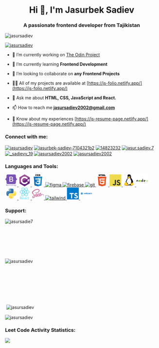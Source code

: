 <h1 align="center">Hi 👋, I'm Jasurbek Sadiev</h1>
<h3 align="center">A passionate frontend developer from Tajikistan</h3>

<p align="left"> <img src="https://komarev.com/ghpvc/?username=jasursadiev&label=Profile%20views&color=0e75b6&style=flat" alt="jasursadiev" /> </p>

<p align="left"> <a href="https://github.com/ryo-ma/github-profile-trophy"><img src="https://github-profile-trophy.vercel.app/?username=jasursadiev" alt="jasursadiev" /></a> </p>

- 🔭 I’m currently working on [The Odin Project](https://www.theodinproject.com/)

- 🌱 I’m currently learning **Frontend Development**

- 👯 I’m looking to collaborate on **any Frontend Projects**

- 👨‍💻 All of my projects are available at [https://js-folio.netlify.app/](https://js-folio.netlify.app/)

- 💬 Ask me about **HTML, CSS, JavaScript and React.**

- 📫 How to reach me **jasursadiev2002@gmail.com**

- 📄 Know about my experiences [https://js-resume-page.netlify.app/](https://js-resume-page.netlify.app/)

<h3 align="left">Connect with me:</h3>
<p align="left">
<a href="https://dev.to/jasursadiev" target="blank"><img align="center" src="https://raw.githubusercontent.com/rahuldkjain/github-profile-readme-generator/master/src/images/icons/Social/devto.svg" alt="jasursadiev" height="30" width="40" /></a>
<a href="https://linkedin.com/in/jasurbek-sadiev-7104321b2" target="blank"><img align="center" src="https://raw.githubusercontent.com/rahuldkjain/github-profile-readme-generator/master/src/images/icons/Social/linked-in-alt.svg" alt="jasurbek-sadiev-7104321b2" height="30" width="40" /></a>
<a href="https://stackoverflow.com/users/14823232" target="blank"><img align="center" src="https://raw.githubusercontent.com/rahuldkjain/github-profile-readme-generator/master/src/images/icons/Social/stack-overflow.svg" alt="14823232" height="30" width="40" /></a>
<a href="https://fb.com/jasur.sadiev.7" target="blank"><img align="center" src="https://raw.githubusercontent.com/rahuldkjain/github-profile-readme-generator/master/src/images/icons/Social/facebook.svg" alt="jasur.sadiev.7" height="30" width="40" /></a>
<a href="https://instagram.com/_sadievv_19" target="blank"><img align="center" src="https://raw.githubusercontent.com/rahuldkjain/github-profile-readme-generator/master/src/images/icons/Social/instagram.svg" alt="_sadievv_19" height="30" width="40" /></a>
<a href="https://codeforces.com/profile/jasursadiev2002" target="blank"><img align="center" src="https://raw.githubusercontent.com/rahuldkjain/github-profile-readme-generator/master/src/images/icons/Social/codeforces.svg" alt="jasursadiev2002" height="30" width="40" /></a>
<a href="https://www.leetcode.com/jasursadiev2002" target="blank"><img align="center" src="https://raw.githubusercontent.com/rahuldkjain/github-profile-readme-generator/master/src/images/icons/Social/leet-code.svg" alt="jasursadiev2002" height="30" width="40" /></a>
</p>

<h3 align="left">Languages and Tools:</h3>
<p align="left"> <a href="https://getbootstrap.com" target="_blank" rel="noreferrer"> <img src="https://raw.githubusercontent.com/devicons/devicon/master/icons/bootstrap/bootstrap-plain-wordmark.svg" alt="bootstrap" width="40" height="40"/> </a> <a href="https://www.w3schools.com/cs/" target="_blank" rel="noreferrer"> <img src="https://raw.githubusercontent.com/devicons/devicon/master/icons/csharp/csharp-original.svg" alt="csharp" width="40" height="40"/> </a> <a href="https://www.w3schools.com/css/" target="_blank" rel="noreferrer"> <img src="https://raw.githubusercontent.com/devicons/devicon/master/icons/css3/css3-original-wordmark.svg" alt="css3" width="40" height="40"/> </a> <a href="https://www.figma.com/" target="_blank" rel="noreferrer"> <img src="https://www.vectorlogo.zone/logos/figma/figma-icon.svg" alt="figma" width="40" height="40"/> </a> <a href="https://firebase.google.com/" target="_blank" rel="noreferrer"> <img src="https://www.vectorlogo.zone/logos/firebase/firebase-icon.svg" alt="firebase" width="40" height="40"/> </a> <a href="https://git-scm.com/" target="_blank" rel="noreferrer"> <img src="https://www.vectorlogo.zone/logos/git-scm/git-scm-icon.svg" alt="git" width="40" height="40"/> </a> <a href="https://www.w3.org/html/" target="_blank" rel="noreferrer"> <img src="https://raw.githubusercontent.com/devicons/devicon/master/icons/html5/html5-original-wordmark.svg" alt="html5" width="40" height="40"/> </a> <a href="https://developer.mozilla.org/en-US/docs/Web/JavaScript" target="_blank" rel="noreferrer"> <img src="https://raw.githubusercontent.com/devicons/devicon/master/icons/javascript/javascript-original.svg" alt="javascript" width="40" height="40"/> </a> <a href="https://www.linux.org/" target="_blank" rel="noreferrer"> <img src="https://raw.githubusercontent.com/devicons/devicon/master/icons/linux/linux-original.svg" alt="linux" width="40" height="40"/> </a> <a href="https://nodejs.org" target="_blank" rel="noreferrer"> <img src="https://raw.githubusercontent.com/devicons/devicon/master/icons/nodejs/nodejs-original-wordmark.svg" alt="nodejs" width="40" height="40"/> </a> <a href="https://www.python.org" target="_blank" rel="noreferrer"> <img src="https://raw.githubusercontent.com/devicons/devicon/master/icons/python/python-original.svg" alt="python" width="40" height="40"/> </a> <a href="https://reactjs.org/" target="_blank" rel="noreferrer"> <img src="https://raw.githubusercontent.com/devicons/devicon/master/icons/react/react-original-wordmark.svg" alt="react" width="40" height="40"/> </a> <a href="https://sass-lang.com" target="_blank" rel="noreferrer"> <img src="https://raw.githubusercontent.com/devicons/devicon/master/icons/sass/sass-original.svg" alt="sass" width="40" height="40"/> </a> <a href="https://tailwindcss.com/" target="_blank" rel="noreferrer"> <img src="https://www.vectorlogo.zone/logos/tailwindcss/tailwindcss-icon.svg" alt="tailwind" width="40" height="40"/> </a> <a href="https://www.typescriptlang.org/" target="_blank" rel="noreferrer"> <img src="https://raw.githubusercontent.com/devicons/devicon/master/icons/typescript/typescript-original.svg" alt="typescript" width="40" height="40"/> </a> <a href="https://webpack.js.org" target="_blank" rel="noreferrer"> <img src="https://raw.githubusercontent.com/devicons/devicon/d00d0969292a6569d45b06d3f350f463a0107b0d/icons/webpack/webpack-original-wordmark.svg" alt="webpack" width="40" height="40"/> </a> </p>




<!-- <br><br> -->
<h3 align="left">Support:</h3>
<p><a href="https://www.buymeacoffee.com/jasursadie7"> <img align="left" src="https://cdn.buymeacoffee.com/buttons/v2/default-yellow.png" height="50" width="210" alt="jasursadie7" /></a></p><br><br>



<br><br>
<br><br>


<p><img align="left" src="https://github-readme-stats.vercel.app/api/top-langs?username=jasursadiev&show_icons=true&locale=en&layout=compact" alt="jasursadiev" /></p>
<br><br>
<br><br>
<br><br>
<br><br>
<p>&nbsp;<img align="center" src="https://github-readme-stats.vercel.app/api?username=jasursadiev&show_icons=true&locale=en" alt="jasursadiev" /></p>

<p><img align="center" src="https://github-readme-streak-stats.herokuapp.com/?user=jasursadiev&" alt="jasursadiev" /></p>

<h3>Leet Code Activity Statistics: </h3>

![](https://leetcard.jacoblin.cool/jasursadiev2002?theme=wtf&font=Space%20Mono&ext=activity)

